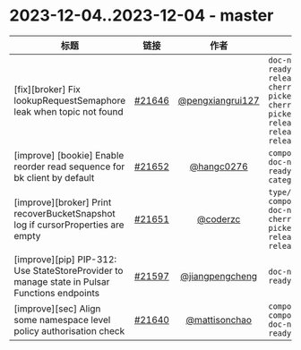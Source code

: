 # 2023-12-04..2023-12-04 - master
| 标题 | 链接 | 作者 | 标签 |
| - | :--: | :--: | - |
| [fix][broker] Fix lookupRequestSemaphore leak when topic not found | [#21646](https://github.com/apache/pulsar/pull/21646) | [@pengxiangrui127](https://github.com/pengxiangrui127) | `doc-not-needed` `ready-to-test` `release/2.9.5` `cherry-picked/branch-3.0` `cherry-picked/branch-3.1` `release/3.0.3` `release/2.11.4` `release/3.1.3`  | 
| [improve] [bookie] Enable reorder read sequence for bk client by default | [#21652](https://github.com/apache/pulsar/pull/21652) | [@hangc0276](https://github.com/hangc0276) | `component/config` `doc-not-needed` `ready-to-test` `category/performance`  | 
| [improve][broker] Print recoverBucketSnapshot log if cursorProperties are empty | [#21651](https://github.com/apache/pulsar/pull/21651) | [@coderzc](https://github.com/coderzc) | `type/enhancement` `component/broker` `doc-not-needed` `cherry-picked/branch-3.0` `release/3.1.2` `release/3.0.3`  | 
| [improve][pip] PIP-312: Use StateStoreProvider to manage state in Pulsar Functions endpoints | [#21597](https://github.com/apache/pulsar/pull/21597) | [@jiangpengcheng](https://github.com/jiangpengcheng) | `doc-not-needed` `ready-to-test`  | 
| [improve][sec] Align some namespace level policy authorisation check | [#21640](https://github.com/apache/pulsar/pull/21640) | [@mattisonchao](https://github.com/mattisonchao) | `component/broker` `component/security` `doc-not-needed` `ready-to-test`  | 
